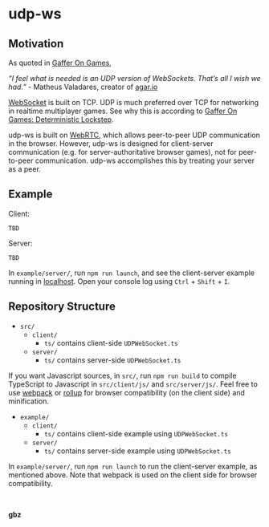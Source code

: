 # udp-ws

## Motivation

As quoted in [Gaffer On Games](https://gafferongames.com/post/why_cant_i_send_udp_packets_from_a_browser/),

<em>“I feel what is needed is an UDP version of WebSockets. That’s all I wish we had.”</em> - Matheus Valadares, creator of [agar.io](https://agar.io/)

[WebSocket](https://developer.mozilla.org/en-US/docs/Web/API/WebSocket) is built on TCP. UDP is much preferred over TCP for networking in realtime multiplayer games. See why this is according to [Gaffer On Games: Deterministic Lockstep](https://developer.mozilla.org/en-US/docs/Web/API/WebSocket).

udp-ws is built on [WebRTC](https://webrtc.org/), which allows peer-to-peer UDP communication in the browser. However, udp-ws is designed for client-server communication (e.g. for server-authoritative browser games), not for peer-to-peer communication. udp-ws accomplishes this by treating your server as a peer.

## Example

Client:
```
TBD
```

Server:
```
TBD
```

In `example/server/`, run `npm run launch`, and see the client-server example running in [localhost](http://localhost/). Open your console log using `Ctrl` + `Shift` + `I`.

## Repository Structure

- `src/`
  - `client/`
    - `ts/` contains client-side `UDPWebSocket.ts`
  - `server/`
    - `ts/` contains server-side `UDPWebSocket.ts`

If you want Javascript sources, in `src/`, run `npm run build` to compile TypeScript to Javascript in `src/client/js/` and `src/server/js/`. Feel free to use [webpack](https://webpack.js.org/) or [rollup](https://rollupjs.org/guide/en/) for browser compatibility (on the client side) and minification.

- `example/`
  - `client/`
    - `ts/` contains client-side example using `UDPWebSocket.ts`
  - `server/`
    - `ts/` contains server-side example using `UDPWebSocket.ts`

In `example/server/`, run `npm run launch` to run the client-server example, as mentioned above. Note that webpack is used on the client side for browser compatibility.

<br>

**gbz**
